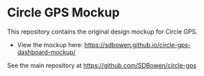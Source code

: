 # Circle GPS Mockup

This repository contains the original design mockup for Circle GPS.

- View the mockup here: https://sdbowen.github.io/circle-gps-dashboard-mockup/

See the main repository at https://github.com/SDBowen/circle-gps
